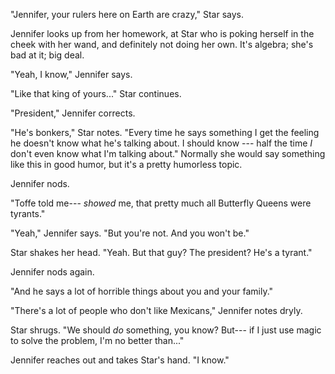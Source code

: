 "Jennifer, your rulers here on Earth are crazy," Star says.

Jennifer looks up from her homework, at Star who is poking herself in the cheek with her
wand, and definitely not doing her own. It's algebra; she's bad at it; big deal.

"Yeah, I know," Jennifer says.

"Like that king of yours..." Star continues.

"President," Jennifer corrects.

"He's bonkers," Star notes. "Every time he says something I get the feeling he doesn't
know what he's talking about. I should know --- half the time _I_ don't even know what
I'm talking about." Normally she would say something like this in good humor, but it's
a pretty humorless topic.

Jennifer nods.

"Toffe told me--- _showed_ me, that pretty much all Butterfly Queens were tyrants."

"Yeah," Jennifer says. "But you're not. And you won't be."

Star shakes her head. "Yeah. But that guy? The president? He's a tyrant."

Jennifer nods again.

"And he says a lot of horrible things about you and your family."

"There's a lot of people who don't like Mexicans," Jennifer notes dryly.

Star shrugs. "We should _do_ something, you know? But--- if I just use magic
to solve the problem, I'm no better than..."

Jennifer reaches out and takes Star's hand. "I know."
